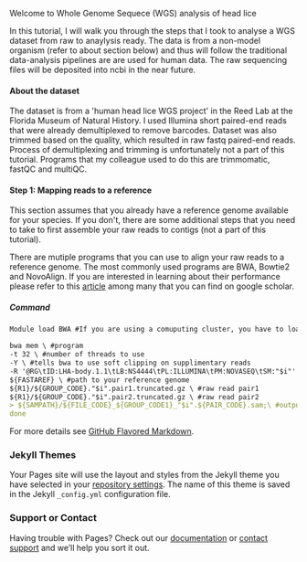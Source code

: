 Welcome to Whole Genome Sequece (WGS) analysis of head lice

In this tutorial, I will walk you through the steps that I took to analyse a WGS dataset from raw to anaylysis ready. The data is from a non-model organism (refer to about section below) and thus will follow the traditional data-analysis pipelines are are used for human data. The raw sequencing files will be deposited into ncbi in the near future. 

#### About the dataset  

The dataset is from a 'human head lice WGS project' in the Reed Lab at the Florida Museum of Natural History. I used Illumina short paired-end reads that were already demultiplexed to remove barcodes. Dataset was also trimmed based on the quality, which resulted in raw fastq paired-end reads. Process of demultiplexing and trimming is unfortunately not a part of this tutorial. Programs that my colleague used to do this are trimmomatic, fastQC and multiQC.

#### Step 1: Mapping reads to a reference 

This section assumes that you already have a reference genome available for your species. If you don't, there are some additional steps that you need to take to first assemble your raw reads to contigs (not a part of this tutorial).

There are mutiple programs that you can use to align your raw reads to a reference genome. The most commonly used programs are BWA, Bowtie2 and NovoAlign. If you are interested in learning about their performance please refer to this [article](https://pubmed.ncbi.nlm.nih.gov/28286147/) among many that you can find on google scholar. 

##### Command

```markdown
Module load BWA #If you are using a comuputing cluster, you have to load the necessary module before you begin

bwa mem \ #program
-t 32 \ #number of threads to use
-Y \ #tells bwa to use soft clipping on supplimentary reads
-R '@RG\tID:LHA-body.1.1\tLB:NS4444\tPL:ILLUMINA\tPM:NOVASEQ\tSM:"$i"' \ #Read group to identify your samples. GATK requires a RG tag
${FASTAREF} \ #path to your reference genome 
${R1}/${GROUP_CODE}."$i".pair1.truncated.gz \ #raw read pair1
${R1}/${GROUP_CODE}."$i".pair2.truncated.gz \ #raw read pair2
> ${SAMPATH}/${FILE_CODE}_${GROUP_CODE1}_"$i".${PAIR_CODE}.sam;\ #output directory and file name
done 

```

For more details see [GitHub Flavored Markdown](https://guides.github.com/features/mastering-markdown/).

### Jekyll Themes

Your Pages site will use the layout and styles from the Jekyll theme you have selected in your [repository settings](https://github.com/niyomiw/louse_genome/settings). The name of this theme is saved in the Jekyll `_config.yml` configuration file.

### Support or Contact

Having trouble with Pages? Check out our [documentation](https://docs.github.com/categories/github-pages-basics/) or [contact support](https://github.com/contact) and we’ll help you sort it out.
